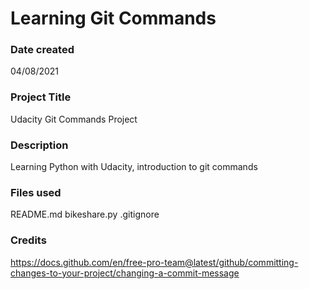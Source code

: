 # Learning Git Commands


### Date created
04/08/2021

### Project Title
Udacity Git Commands Project

### Description
Learning Python with Udacity, introduction to git commands


### Files used
README.md
bikeshare.py
.gitignore

### Credits
https://docs.github.com/en/free-pro-team@latest/github/committing-changes-to-your-project/changing-a-commit-message

